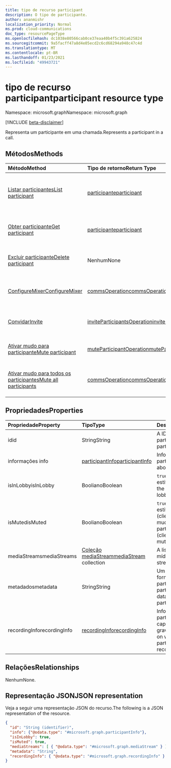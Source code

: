 ```yaml
---
title: tipo de recurso participant
description: O tipo de participante.
author: ananmishr
localization_priority: Normal
ms.prod: cloud-communications
doc_type: resourcePageType
ms.openlocfilehash: dc1038e80566cab0ce37eaa40b4f5c391a625824
ms.sourcegitcommit: 9a5facff47a8d4e05ecd2c6cd68294a948c47c4d
ms.translationtype: MT
ms.contentlocale: pt-BR
ms.lasthandoff: 01/23/2021
ms.locfileid: "49943721"
---
```

# <a name="participant-resource-type"></a><span data-ttu-id="1b403-103">tipo de recurso participant</span><span class="sxs-lookup"><span data-stu-id="1b403-103">participant resource type</span></span>

<span data-ttu-id="1b403-104">Namespace: microsoft.graph</span><span class="sxs-lookup"><span data-stu-id="1b403-104">Namespace: microsoft.graph</span></span>

[!INCLUDE [beta-disclaimer](../../includes/beta-disclaimer.md)]

<span data-ttu-id="1b403-105">Representa um participante em uma chamada.</span><span class="sxs-lookup"><span data-stu-id="1b403-105">Represents a participant in a call.</span></span>

## <a name="methods"></a><span data-ttu-id="1b403-106">Métodos</span><span class="sxs-lookup"><span data-stu-id="1b403-106">Methods</span></span>

| <span data-ttu-id="1b403-107">Método</span><span class="sxs-lookup"><span data-stu-id="1b403-107">Method</span></span>                                                 | <span data-ttu-id="1b403-108">Tipo de retorno</span><span class="sxs-lookup"><span data-stu-id="1b403-108">Return Type</span></span>                                                 | <span data-ttu-id="1b403-109">Descrição</span><span class="sxs-lookup"><span data-stu-id="1b403-109">Description</span></span>                                    |
|:-------------------------------------------------------|:------------------------------------------------------------|:-----------------------------------------------|
| [<span data-ttu-id="1b403-110">Listar participantes</span><span class="sxs-lookup"><span data-stu-id="1b403-110">List participant</span></span>](../api/participant-get.md)         | [<span data-ttu-id="1b403-111">participante</span><span class="sxs-lookup"><span data-stu-id="1b403-111">participant</span></span>](participant.md)                               | <span data-ttu-id="1b403-112">Recupere uma lista de **objetos** de participante na chamada.</span><span class="sxs-lookup"><span data-stu-id="1b403-112">Retrieve a list of **participant** objects in the call.</span></span> |
| [<span data-ttu-id="1b403-113">Obter participante</span><span class="sxs-lookup"><span data-stu-id="1b403-113">Get participant</span></span>](../api/participant-get.md)           | [<span data-ttu-id="1b403-114">participante</span><span class="sxs-lookup"><span data-stu-id="1b403-114">participant</span></span>](participant.md)                               | <span data-ttu-id="1b403-115">Leia as propriedades do **objeto participante.**</span><span class="sxs-lookup"><span data-stu-id="1b403-115">Read properties of the **participant** object.</span></span> |
| [<span data-ttu-id="1b403-116">Excluir participante</span><span class="sxs-lookup"><span data-stu-id="1b403-116">Delete participant</span></span>](../api/participant-delete.md)     | <span data-ttu-id="1b403-117">Nenhum</span><span class="sxs-lookup"><span data-stu-id="1b403-117">None</span></span>   | <span data-ttu-id="1b403-118">Exclua um participante de uma chamada.</span><span class="sxs-lookup"><span data-stu-id="1b403-118">Delete a participant in a call.</span></span>                  |
| [<span data-ttu-id="1b403-119">ConfigureMixer</span><span class="sxs-lookup"><span data-stu-id="1b403-119">ConfigureMixer</span></span>](../api/participant-configuremixer.md) | [<span data-ttu-id="1b403-120">commsOperation</span><span class="sxs-lookup"><span data-stu-id="1b403-120">commsOperation</span></span>](commsoperation.md)                         | <span data-ttu-id="1b403-121">Configure o mixer de áudio do participante.</span><span class="sxs-lookup"><span data-stu-id="1b403-121">Configure the participant audio mixer.</span></span>         |
| [<span data-ttu-id="1b403-122">Convidar</span><span class="sxs-lookup"><span data-stu-id="1b403-122">Invite</span></span>](../api/participant-invite.md)                 | [<span data-ttu-id="1b403-123">inviteParticipantsOperation</span><span class="sxs-lookup"><span data-stu-id="1b403-123">inviteParticipantsOperation</span></span>](../resources/inviteparticipantsoperation.md)                         | <span data-ttu-id="1b403-124">Convide um participante para a chamada.</span><span class="sxs-lookup"><span data-stu-id="1b403-124">Invite a participant to the call.</span></span>              |
| [<span data-ttu-id="1b403-125">Ativar mudo para participante</span><span class="sxs-lookup"><span data-stu-id="1b403-125">Mute participant</span></span>](../api/participant-mute.md)         | [<span data-ttu-id="1b403-126">muteParticipantOperation</span><span class="sxs-lookup"><span data-stu-id="1b403-126">muteParticipantOperation</span></span>](muteparticipantoperation.md)     | <span data-ttu-id="1b403-127">Silenciar um participante em uma chamada.</span><span class="sxs-lookup"><span data-stu-id="1b403-127">Mute a participant in a call.</span></span>                  |
| [<span data-ttu-id="1b403-128">Ativar mudo para todos os participantes</span><span class="sxs-lookup"><span data-stu-id="1b403-128">Mute all participants</span></span>](../api/participant-muteall.md) | [<span data-ttu-id="1b403-129">commsOperation</span><span class="sxs-lookup"><span data-stu-id="1b403-129">commsOperation</span></span>](commsoperation.md) | <span data-ttu-id="1b403-130">Aumente todos os participantes da reunião.</span><span class="sxs-lookup"><span data-stu-id="1b403-130">Mute all the participants in the meeting.</span></span>      |

## <a name="properties"></a><span data-ttu-id="1b403-131">Propriedades</span><span class="sxs-lookup"><span data-stu-id="1b403-131">Properties</span></span>

| <span data-ttu-id="1b403-132">Propriedade</span><span class="sxs-lookup"><span data-stu-id="1b403-132">Property</span></span>             | <span data-ttu-id="1b403-133">Tipo</span><span class="sxs-lookup"><span data-stu-id="1b403-133">Type</span></span>                                     | <span data-ttu-id="1b403-134">Descrição</span><span class="sxs-lookup"><span data-stu-id="1b403-134">Description</span></span>                                                  |
| :------------------- | :--------------------------------------- | :------------------------------------------------------------|
| <span data-ttu-id="1b403-135">id</span><span class="sxs-lookup"><span data-stu-id="1b403-135">id</span></span>                   | <span data-ttu-id="1b403-136">String</span><span class="sxs-lookup"><span data-stu-id="1b403-136">String</span></span>                                   | <span data-ttu-id="1b403-137">A ID do participante.</span><span class="sxs-lookup"><span data-stu-id="1b403-137">The participant ID.</span></span>                                          |
| <span data-ttu-id="1b403-138">informações </span><span class="sxs-lookup"><span data-stu-id="1b403-138">info</span></span>                 | [<span data-ttu-id="1b403-139">participantInfo</span><span class="sxs-lookup"><span data-stu-id="1b403-139">participantInfo</span></span>](participantinfo.md)    | <span data-ttu-id="1b403-140">Informações sobre o participante.</span><span class="sxs-lookup"><span data-stu-id="1b403-140">Information about the participant.</span></span>                          |
| <span data-ttu-id="1b403-141">isInLobby</span><span class="sxs-lookup"><span data-stu-id="1b403-141">isInLobby</span></span>            | <span data-ttu-id="1b403-142">Booliano</span><span class="sxs-lookup"><span data-stu-id="1b403-142">Boolean</span></span>                                  | <span data-ttu-id="1b403-143">`true` se o participante estiver no lobby.</span><span class="sxs-lookup"><span data-stu-id="1b403-143">`true` if the participant is in lobby.</span></span>                          |
| <span data-ttu-id="1b403-144">isMuted</span><span class="sxs-lookup"><span data-stu-id="1b403-144">isMuted</span></span>              | <span data-ttu-id="1b403-145">Booliano</span><span class="sxs-lookup"><span data-stu-id="1b403-145">Boolean</span></span>                                  | <span data-ttu-id="1b403-146">`true` se o participante estiver sem som (cliente ou servidor mudo).</span><span class="sxs-lookup"><span data-stu-id="1b403-146">`true` if the participant is muted (client or server muted).</span></span>    |
| <span data-ttu-id="1b403-147">mediaStreams</span><span class="sxs-lookup"><span data-stu-id="1b403-147">mediaStreams</span></span>         | <span data-ttu-id="1b403-148">[Coleção mediaStream](mediastream.md)</span><span class="sxs-lookup"><span data-stu-id="1b403-148">[mediaStream](mediastream.md) collection</span></span> | <span data-ttu-id="1b403-149">A lista de fluxos de mídia.</span><span class="sxs-lookup"><span data-stu-id="1b403-149">The list of media streams.</span></span>                                   |
| <span data-ttu-id="1b403-150">metadados</span><span class="sxs-lookup"><span data-stu-id="1b403-150">metadata</span></span>             | <span data-ttu-id="1b403-151">String</span><span class="sxs-lookup"><span data-stu-id="1b403-151">String</span></span>                                   | <span data-ttu-id="1b403-152">Um blob de dados fornecido pelo participante na lista de participação.</span><span class="sxs-lookup"><span data-stu-id="1b403-152">A blob of data provided by the participant in the roster.</span></span>     |
| <span data-ttu-id="1b403-153">recordingInfo</span><span class="sxs-lookup"><span data-stu-id="1b403-153">recordingInfo</span></span>        | [<span data-ttu-id="1b403-154">recordingInfo</span><span class="sxs-lookup"><span data-stu-id="1b403-154">recordingInfo</span></span>](recordinginfo.md)        | <span data-ttu-id="1b403-155">Informações sobre se o participante tem capacidade de gravação.</span><span class="sxs-lookup"><span data-stu-id="1b403-155">Information on whether the participant has recording capability.</span></span> |

## <a name="relationships"></a><span data-ttu-id="1b403-156">Relações</span><span class="sxs-lookup"><span data-stu-id="1b403-156">Relationships</span></span>
<span data-ttu-id="1b403-157">Nenhum</span><span class="sxs-lookup"><span data-stu-id="1b403-157">None.</span></span>

## <a name="json-representation"></a><span data-ttu-id="1b403-158">Representação JSON</span><span class="sxs-lookup"><span data-stu-id="1b403-158">JSON representation</span></span>

<span data-ttu-id="1b403-159">Veja a seguir uma representação JSON do recurso.</span><span class="sxs-lookup"><span data-stu-id="1b403-159">The following is a JSON representation of the resource.</span></span>

<!-- {
  "blockType": "resource",
  "optionalProperties": [

  ],
  "@odata.type": "microsoft.graph.participant"
}-->
```json
{
  "id": "String (identifier)",
  "info": {"@odata.type": "#microsoft.graph.participantInfo"},
  "isInLobby": true,
  "isMuted": true,
  "mediaStreams": [ { "@odata.type": "#microsoft.graph.mediaStream" } ],
  "metadata": "String",
  "recordingInfo": { "@odata.type": "#microsoft.graph.recordingInfo" }
}
```

<!-- uuid: 8fcb5dbc-d5aa-4681-8e31-b001d5168d79
2015-10-25 14:57:30 UTC -->
<!--
{
  "type": "#page.annotation",
  "description": "participant resource",
  "keywords": "",
  "section": "documentation",
  "tocPath": "",
  "suppressions": []
}
-->



